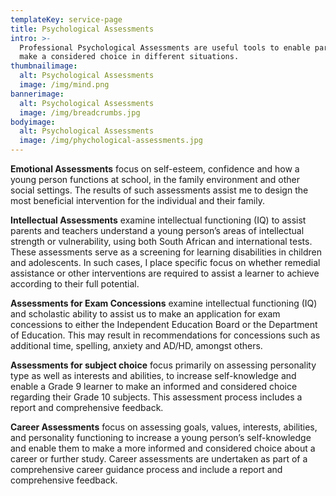 ```yaml
---
templateKey: service-page
title: Psychological Assessments
intro: >-
  Professional Psychological Assessments are useful tools to enable parents to
  make a considered choice in different situations.
thumbnailimage:
  alt: Psychological Assessments
  image: /img/mind.png
bannerimage:
  alt: Psychological Assessments
  image: /img/breadcrumbs.jpg
bodyimage:
  alt: Psychological Assessments
  image: /img/phychological-assessments.jpg
---
```


**Emotional Assessments** focus on self-esteem, confidence and how a young person functions at school, in the family environment and other social settings. The results of such assessments assist me to design the most beneficial intervention for the individual and their family.

**Intellectual Assessments** examine intellectual functioning (IQ) to assist parents and teachers understand a young person’s areas of intellectual strength or vulnerability, using both South African and international tests. These assessments serve as a screening for learning disabilities in children and adolescents. In such cases, I place specific focus on whether remedial assistance or other interventions are required to assist a learner to achieve according to their full potential.

**Assessments for Exam Concessions** examine intellectual functioning (IQ) and scholastic ability to assist us to make an application for exam concessions to either the Independent Education Board or the Department of Education. This may result in recommendations for concessions such as additional time, spelling, anxiety and AD/HD, amongst others.

**Assessments for subject choice** focus primarily on assessing personality type as well as interests and abilities, to increase self-knowledge and enable a Grade 9 learner to make an informed and considered choice regarding their Grade 10 subjects. This assessment process includes a report and comprehensive feedback.

**Career Assessments** focus on assessing goals, values, interests, abilities, and personality functioning to increase a young person’s self-knowledge and enable them to make a more informed and considered choice about a career or further study. Career assessments are undertaken as part of a comprehensive career guidance process and include a report and comprehensive feedback.

